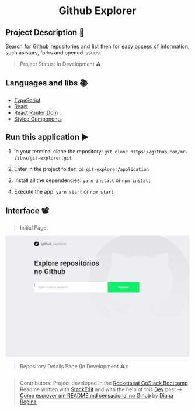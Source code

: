 <h1 align="center">Github Explorer</h1>

## Project Description :page_with_curl:
<p align="justify">Search for Github repositories and list then for easy access of information, such as stars, forks and opened issues. </p>

> Project Status: In Development :warning:

## Languages and libs :books:
- [TypeScript](https://www.typescriptlang.org/docs/home.html)
- [React](https://reactjs.org/docs/getting-started.html)
- [React Router Dom](https://reacttraining.com/react-router/web/guides/quick-start)
- [Styled Components](https://styled-components.com/docs)

## Run this application :arrow_forward:

1. In your terminal clone the repository:
`git clone https://github.com/mr-silva/git-explorer.git`

2. Enter in the project folder:
`cd git-explorer/application`

3. Install all the dependencies:
`yarn install`
or
`npm install`

4. Execute the app:
`yarn start`
or
`npm start`


## Interface :film_projector:
> Initial Page:

<img src="https://github.com/mr-silva/git-explorer/blob/master/images/dashboard.gif" alt="Dashboard.gif" />

> Repository Details Page (In Development :warning:):
 


##
> 
> Contributors:
> Project developed in the [Rocketseat GoStack Bootcamp](https://rocketseat.com.br/gostack)
> Readme written with [StackEdit](https://stackedit.io/)
> and with the help of this [Dev](https://dev.to/) post ->  [Como escrever um README.md sensacional no Gihub](https://dev.to/dianaops/como-escrever-um-readme-md-sensacional-no-github-4509) by [Diana Regina](https://dev.to/dianaops)

